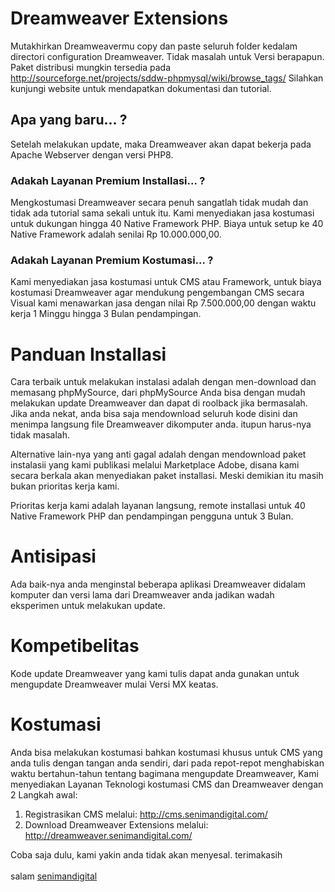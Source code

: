 # Dreamweaver Extensions
Mutakhirkan Dreamweavermu copy dan paste seluruh folder kedalam directori configuration Dreamweaver. Tidak masalah untuk Versi berapapun. Paket distribusi mungkin tersedia pada http://sourceforge.net/projects/sddw-phpmysql/wiki/browse_tags/ Silahkan kunjungi website untuk mendapatkan dokumentasi dan tutorial.

## Apa yang baru... ?
Setelah melakukan update, maka Dreamweaver akan dapat bekerja pada Apache Webserver dengan versi PHP8.

### Adakah Layanan Premium Installasi... ?
Mengkostumasi Dreamweaver secara penuh sangatlah tidak mudah dan tidak ada tutorial sama sekali untuk itu. Kami menyediakan jasa kostumasi untuk dukungan hingga 40 Native Framework PHP. Biaya untuk setup ke 40 Native Framework adalah senilai Rp 10.000.000,00.

### Adakah Layanan Premium Kostumasi... ?
Kami menyediakan jasa kostumasi untuk CMS atau Framework, untuk biaya kostumasi Dreamweaver agar mendukung pengembangan CMS secara Visual kami menawarkan jasa dengan nilai Rp 7.500.000,00 dengan waktu kerja 1 Minggu hingga 3 Bulan pendampingan.

# Panduan Installasi
Cara terbaik untuk melakukan instalasi adalah dengan men-download dan memasang phpMySource, dari phpMySource Anda bisa dengan mudah melakukan update Dreamweaver dan dapat di roolback jika bermasalah. Jika anda nekat, anda bisa saja mendownload seluruh kode disini dan menimpa langsung file Dreamweaver dikomputer anda. itupun harus-nya tidak masalah.

Alternative lain-nya yang anti gagal adalah dengan mendownload paket instalasii yang kami publikasi melalui Marketplace Adobe, disana kami secara berkala akan menyediakan paket installasi. Meski demikian itu masih bukan prioritas kerja kami.

Prioritas kerja kami adalah layanan langsung, remote installasi untuk 40 Native Framework PHP dan pendampingan pengguna untuk 3 Bulan.

# Antisipasi
Ada baik-nya anda menginstal beberapa aplikasi Dreamweaver didalam komputer dan versi lama dari Dreamweaver anda jadikan wadah eksperimen untuk melakukan update.

# Kompetibelitas
Kode update Dreamweaver yang kami tulis dapat anda gunakan untuk mengupdate Dreamweaver mulai Versi MX keatas.

# Kostumasi
Anda bisa melakukan kostumasi bahkan kostumasi khusus untuk CMS yang anda tulis dengan tangan anda sendiri, dari pada repot-repot menghabiskan waktu bertahun-tahun tentang bagimana mengupdate Dreamweaver, Kami menyediakan Layanan Teknologi kostumasi CMS dan Dreamweaver dengan 2 Langkah awal:
<ol>
  <li>Registrasikan CMS melalui: <a href="http://cms.senimandigital.com/">http://cms.senimandigital.com/</a></li>
  <li>Download Dreamweaver Extensions melalui: <a href="http://dreamweaver.senimandigital.com/">http://dreamweaver.senimandigital.com/</a></li>
</ol>
Coba saja dulu, kami yakin anda tidak akan menyesal. terimakasih
<br /><br />
salam <a href="http://senimandigital.com/">senimandigital</a>

